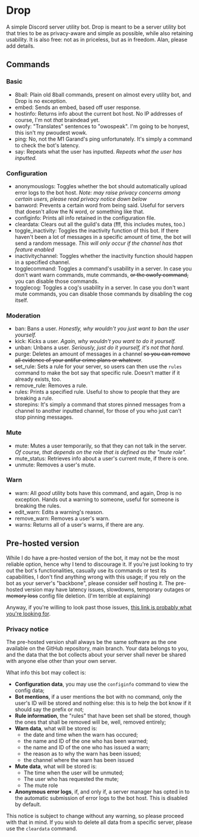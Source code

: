# Drop
A simple Discord server utility bot. Drop is meant to be a server utility bot that tries to be as privacy-aware and simple as possible, while also retaining usability. It is also free: not as in priceless, but as in freedom. Alan, please add details.

## Commands
### Basic
- 8ball: Plain old 8ball commands, present on almost every utility bot, and Drop is no exception.
- embed: Sends an embed, based off user response.
- hostinfo: Returns info about the current bot host. No IP addresses of course, I'm not *that* braindead yet.
- owofy: "Translates" sentences to "owospeak". I'm going to be honyest, this isn't my pwoudest wowk.
- ping: No, not the M1 Garand's ping unfortunately. It's simply a command to check the bot's latency.
- say: Repeats what the user has inputted. *Repeats what the user has inputted.*
### Configuration
- anonymouslogs: Toggles whether the bot should automatically upload error logs to the bot host. *Note: may raise privacy concerns among certain users, please read privacy notice down below*
- banword: Prevents a certain word from being said. Useful for servers that doesn't allow the N word, or something like that.
- configinfo: Prints all info retained in the configuration file.
- cleardata: Clears out all the guild's data (**!!!**, this includes mutes, too.)
- toggle_inactivity: Toggles the inactivity function of this bot. If there haven't been a lot of messages in a specific amount of time, the bot will send a random message. *This will only occur if the channel has that feature enabled*
- inactivitychannel: Toggles whether the inactivity function should happen in a specified channel.
- togglecommand: Toggles a command's usability in a server. In case you don't want warn commands, mute commands, ~~or the owofy command,~~ you can disable those commands.
- togglecog: Toggles a cog's usability in a server. In case you don't want mute commands, you can disable those commands by disabling the cog itself.
### Moderation
- ban: Bans a user. *Honestly, why wouldn't you just want to ban the user yourself.*
- kick: Kicks a user. *Again, why wouldn't you want to do it yourself.*
- unban: Unbans a user. *Seriously, just do it yourself, it's not that hard.*
- purge: Deletes an amount of messages in a channel ~~so you can remove all evidence of your antifur crime plans or whatever~~.
- set_rule: Sets a rule for your server, so users can then use the `rules` command to make the bot say that specific rule. Doesn't matter if it already exists, too.
- remove_rule: Removes a rule.
- rules: Prints a specified rule. Useful to show to people that they are breaking a rule.
- storepins: It's simply a command that stores pinned messages from a channel to another inputted channel, for those of you who just can't stop pinning messages.
### Mute
- mute: Mutes a user temporarily, so that they can not talk in the server. *Of course, that depends on the role that is defined as the "mute role".*
- mute_status: Retrieves info about a user's current mute, if there is one.
- unmute: Removes a user's mute.
### Warn
- warn: All *good* utility bots have this command, and again, Drop is no exception. Hands out a warning to someone, useful for someone is breaking the rules.
- edit_warn: Edits a warning's reason.
- remove_warn: Removes a user's warn.
- warns: Returns all of a user's warns, if there are any.


## Pre-hosted version
While I do have a pre-hosted version of the bot, it may not be the most reliable option, hence why I tend to discourage it.
If you're just looking to try out the bot's functionalities, casually use its commands or test its capabilities, I don't find anything wrong with this usage; if you rely on the bot as your server's "backbone", please consider self hosting it. The pre-hosted version may have latency issues, slowdowns, temporary outages or ~~memory loss~~ config file deletion. (I'm terrible at explaining)

Anyway, if you're willing to look past those issues, [this link is probably what you're looking for](https://discord.com/oauth2/authorize?client_id=749623401706029057&permissions=60518&scope=bot).

### Privacy notice
The pre-hosted version shall always be the same software as the one available on the GitHub repository, main branch. Your data belongs to you, and the data that the bot collects about your server shall never be shared with anyone else other than your own server.

What info this bot may collect is:
- **Configuration data**, you may use the `configinfo` command to view the config data;
- **Bot mentions**, if a user mentions the bot with no command, only the user's ID will be stored and nothing else: this is to help the bot know if it should say the prefix or not;
- **Rule information**, the "rules" that have been set shall be stored, though the ones that shall be removed will be, well, removed entirely;
- **Warn data**, what will be stored is:
  - the date and time when the warn has occured;
  - the name and ID of the one who has been warned;
  - the name and ID of the one who has issued a warn;
  - the reason as to why the warn has been issued;
  - the channel where the warn has been issued
- **Mute data**, what will be stored is:
  - The time when the user will be unmuted;
  - The user who has requested the mute;
  - The mute role
- **Anonymous error logs**, if, and only if, a server manager has opted in to the automatic submission of error logs to the bot host. This is disabled by default.

This notice is subject to change without any warning, so please proceed with that in mind.
If you wish to delete all data from a specific server, please use the `cleardata` command.
